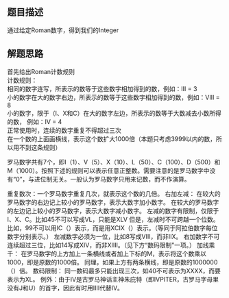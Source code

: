 ## 题目描述
通过给定Roman数字，得到我们的Integer  

## 解题思路  
首先给出Roman计数规则  
计数规则：  
相同的数字连写，所表示的数等于这些数字相加得到的数，例如：III = 3  
小的数字在大的数字右边，所表示的数等于这些数字相加得到的数，例如：VIII = 8  
小的数字，限于（I、X和C）在大的数字左边，所表示的数等于大数减去小数所得的数，  例如：IV = 4  
正常使用时，连续的数字重复不得超过三次  
在一个数的上面画横线，表示这个数扩大1000倍（本题只考虑3999以内的数，所以用不到这条规则）  

罗马数字共有7个，即I（1）、V（5）、X（10）、L（50）、C（100）、D（500）和M（1000）。按照下述的规则可以表示任意正整数。需要注意的是罗马数字中没有“0”，与进位制无关。一般认为罗马数字只用来记数，而不作演算。

重复数次：一个罗马数字重复几次，就表示这个数的几倍。
右加左减：
在较大的罗马数字的右边记上较小的罗马数字，表示大数字加小数字。
在较大的罗马数字的左边记上较小的罗马数字，表示大数字减小数字。
左减的数字有限制，仅限于I、X、C。比如45不可以写成VL，只能是XLV
但是，左减时不可跨越一个位数。比如，99不可以用IC（）表示，而是用XCIX（）表示。（等同于阿拉伯数字每位数字分别表示。）
左减数字必须为一位，比如8写成VIII，而非IIX。
右加数字不可连续超过三位，比如14写成XIV，而非XIIII。（见下方“数码限制”一项。）
加线乘千：
在罗马数字的上方加上一条横线或者加上下标的Ⅿ，表示将这个数乘以1000，即是原数的1000倍。
同理，如果上方有两条横线，即是原数的1000000（）倍。
数码限制：
同一数码最多只能出现三次，如40不可表示为XXXX，而要表示为XL。
例外：由于IV是古罗马神话主神朱庇特（即IVPITER，古罗马字母里没有J和U）的首字，因此有时用IIII代替IV。